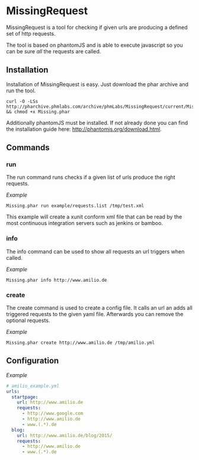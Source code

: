 # MissingRequest

MissingRequest is a tool for checking if given urls are producing a defined set of http requests.

The tool is based on phantomJS and is able to execute javascript so you can be sure *all* the requests are called.

## Installation
Installation of MissingRequest is easy. Just download the phar archive and run the tool.

```
curl -O -LSs http://pharchive.phmlabs.com/archive/phmLabs/MissingRequest/current/Missing.phar && chmod +x Missing.phar
```

Additionally phantomJS must be installed. If not already done you can find the installation guide here: http://phantomjs.org/download.html.

## Commands

### run
The run command runs checks if a given list of urls produce the right requests.

*Example*
```
Missing.phar run example/requests.list /tmp/test.xml
```

This example will create a xunit conform xml file that can be read by the most continuous integration servers such as jenkins or bamboo.


### info

The info command can be used to show all requests an url triggers when called.

*Example*
```
Missing.phar info http://www.amilio.de
```

### create

The create command is used to create a config file. It calls an url an adds all triggered requests to the given yaml file. Afterwards you can remove the optional requests.

*Example*
```
Missing.phar create http://www.amilio.de /tmp/amilio.yml
```

## Configuration

*Example*

```yml
# amilio_example.yml
urls:
  startpage:
    url: http://www.amilio.de
    requests:
      - http://www.google.com
      - http://www.amilio.de
      - www.(.*).de
  blog:
    url: http://www.amilio.de/blog/2015/
    requests:
      - http://www.amilio.de
      - www.(.*).de

```